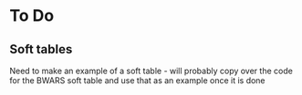 # To Do

## Soft tables

Need to make an example of a soft table - will probably copy over the code for the BWARS soft table and use that as an example once it is done